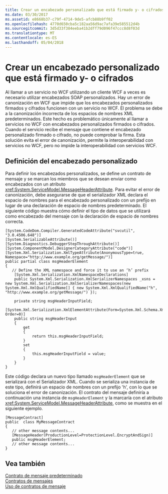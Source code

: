 ```yaml
---
title: Crear un encabezado personalizado que está firmado y- o cifrados
ms.date: 03/30/2017
ms.assetid: e8668b37-c79f-4714-9de5-afcb88b9ff02
ms.openlocfilehash: 4770d650cba5c182aa56d9ac7afa39e585512d4b
ms.sourcegitcommit: 3d5d33f384eeba41b2dff79d096f47ccc8d8f03d
ms.translationtype: MT
ms.contentlocale: es-ES
ms.lasthandoff: 05/04/2018
---
```

# <a name="creating-a-custom-header-that-is-signed-and-or-encrypted"></a>Crear un encabezado personalizado que está firmado y- o cifrados
Al llamar a un servicio no WCF utilizando un cliente WCF a veces es necesario utilizar encabezados SOAP personalizados. Hay un error de canonización en WCF que impide que los encabezados personalizados firmados y cifrados funcionen con un servicio no WCF. El problema se debe a la canonización incorrecta de los espacios de nombres XML predeterminados. Este hecho es problemático únicamente al llamar a servicios no WCF con encabezados personalizados firmados o cifrados.  Cuando el servicio recibe el mensaje que contiene el encabezado personalizado firmado o cifrado, no puede comprobar la firma. Esta solución evita el error de canonización, permite la interoperabilidad con servicios no WCF, pero no impide la interoperabilidad con servicios WCF.  
  
## <a name="defining-the-custom-header"></a>Definición del encabezado personalizado  
 Para definir los encabezados personalizados, se define un contrato de mensaje y se marcan los miembros que se desean enviar como encabezados con un atributo <xref:System.ServiceModel.MessageHeaderAttribute>. Para evitar el error de canonización, debe asegurarse de que el serializador XML declara el espacio de nombres para el encabezado personalizado con un prefijo en lugar de una declaración de espacio de nombres predeterminado. El siguiente código muestra cómo definir el tipo de datos que se utilizará como encabezado del mensaje con la declaración de espacio de nombres correcta.  
  
```  
[System.CodeDom.Compiler.GeneratedCodeAttribute("svcutil", "3.0.4506.648")]  
[System.SerializableAttribute()]  
[System.Diagnostics.DebuggerStepThroughAttribute()]  
[System.ComponentModel.DesignerCategoryAttribute("code")]  
[System.Xml.Serialization.XmlTypeAttribute(AnonymousType=true, Namespace="http://www.example.org/getMessage/")]  
public partial class msgHeaderElement  
{  
   // Define the XML namespace and force it to use an ‘h’ prefix  
    [System.Xml.Serialization.XmlNamespaceDeclarations]  
    public System.Xml.Serialization.XmlSerializerNamespaces _xsns = new System.Xml.Serialization.XmlSerializerNamespaces(new System.Xml.XmlQualifiedName[] { new System.Xml.XmlQualifiedName("h", "http://www.example.org/getMessage/") });  
  
    private string msgHeaderInputField;  
  [System.Xml.Serialization.XmlElementAttribute(Form=System.Xml.Schema.XmlSchemaForm.Unqualified, Order=0)]  
    public string msgHeaderInput  
    {  
        get  
        {  
            return this.msgHeaderInputField;  
        }  
        set  
        {  
            this.msgHeaderInputField = value;  
        }  
    }  
}  
```  
  
 Este código declara un nuevo tipo llamado `msgHeaderElement` que se serializará con el Serializador XML. Cuando se serializa una instancia de este tipo, definirá un espacio de nombres con un prefijo 'h', con lo que se soluciona el error de canonización.  El contrato del mensaje definiría a continuación una instancia de `msgHeaderElement` y la marcaría con el atributo <xref:System.ServiceModel.MessageHeaderAttribute>, como se muestra en el siguiente ejemplo.  
  
```  
[MessageContract]  
public  class MyMessageContract  
{  
   // other message contents...  
   [MessageHeader(ProductionLevel=ProtectionLevel.EncryptAndSign)]  
   public msgHeaderElement;  
   // other message contents...  
}  
```  
  
## <a name="see-also"></a>Vea también  
 [Contrato de mensaje predeterminado](../../../../docs/framework/wcf/samples/default-message-contract.md)  
 [Contratos de mensajes](../../../../docs/framework/wcf/samples/message-contracts.md)  
 [Uso de contratos de mensaje](../../../../docs/framework/wcf/feature-details/using-message-contracts.md)
